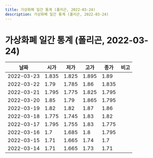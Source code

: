 ```yaml
---
title: 가상화폐 일간 통계 (폴리곤, 2022-03-24)
description: 가상화폐 일간 통계 (폴리곤, 2022-03-24)
---
```



가상화폐 일간 통계 (폴리곤, 2022-03-24)
===

|날짜|시가|저가|고가|종가|비고|
|--|--|--|--|--|--|
|2022-03-23|1.835|1.825|1.895|1.89|    |
|2022-03-22|1.79|1.785|1.86|1.835|    |
|2022-03-21|1.795|1.775|1.825|1.795|    |
|2022-03-20|1.85|1.79|1.865|1.795|    |
|2022-03-19|1.82|1.82|1.87|1.86|    |
|2022-03-18|1.775|1.745|1.83|1.82|    |
|2022-03-17|1.795|1.755|1.83|1.775|    |
|2022-03-16|1.7|1.685|1.8|1.795|    |
|2022-03-15|1.71|1.665|1.74|1.7|    |
|2022-03-14|1.71|1.665|1.73|1.71|    |
